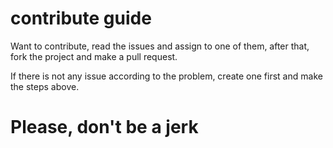 # contribute guide

Want to contribute, read the issues and assign to one of them, after that, fork the project and make a pull request.

If there is not any issue according to the problem, create one first and make the steps above.

# Please, don't be a jerk
